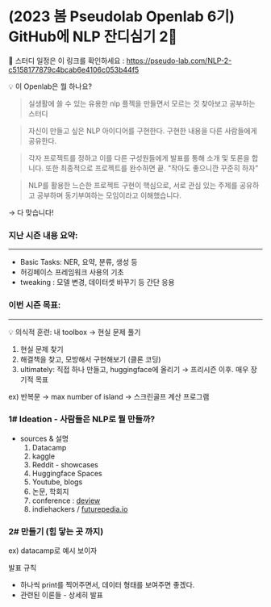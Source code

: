 
# (2023 봄 Pseudolab Openlab 6기) GitHub에 NLP 잔디심기 2👋 
🔭 스터디 일정은 이 링크를 확인하세요 : https://pseudo-lab.com/NLP-2-c5158177879c4bcab6e4106c053b44f5





<aside>
💡 이 Openlab은 뭘 하나요?

</aside>

> 실생활에 쓸 수 있는 유용한 nlp 플젝을 만들면서 모르는 것 찾아보고 공부하는 스터디
> 

> 자신이 만들고 싶은 NLP 아이디어를 구현한다. 구현한 내용을 다른 사람들에게 공유한다.
> 

> 각자 프로젝트를 정하고 이를 다른 구성원들에게 발표를 통해 소개 및 토론을 합니다.  또한 최종적으로 프로젝트를 완수하면 끝. "작아도 좋으니깐 꾸준히 하자”
> 

> NLP를 활용한 느슨한 프로젝트 구현이 핵심으로, 서로 관심 있는 주제를 공유하고 공부하며 동기부여하는 모임이라고 이해했습니다.
> 

→ 다 맞습니다! 

### 지난 시즌 내용 요약:

---

- Basic Tasks: NER, 요약, 분류, 생성 등
- 허깅페이스 프레임워크 사용의 기초
- tweaking : 모델 변경, 데이터셋 바꾸기 등 간단 응용

### 이번 시즌 목표:

---

<aside>
💡 의식적 훈련: 내 toolbox → 현실 문제 풀기

</aside>

1. 현실 문제 찾기 
2. 해결책을 찾고, 모방해서 구현해보기 (클론 코딩)
3. ultimately: 직접 하나 만들고, huggingface에 올리기 → 프리시즌 이후. 매우 장기적 목표 

ex) 반복문 → max number of island → 스크린골프 계산 프로그램 

### 1# Ideation - 사람들은 NLP로 뭘 만들까?

- sources &  설명
    1. Datacamp
    2. kaggle 
    3. Reddit - showcases
    4. Huggingface Spaces
    5. Youtube, blogs
    6. 논문, 학회지
    7. conference : [deview](https://deview.kr/2023)
    8. indiehackers / [futurepedia.io](http://futurepedia.io) 



### 2# 만들기 (힘 닿는 곳 까지)

ex) datacamp로 예시 보이자

발표 규칙

- 하나씩 print를 찍어주면서, 데이터 형태를 보여주면 좋겠다.
- 관련된 이론들 - 상세히 발표

